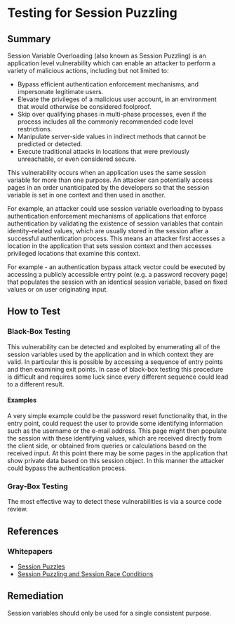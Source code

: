 # Testing for Session Puzzling

## Summary

Session Variable Overloading (also known as Session Puzzling) is an application level vulnerability which can enable an attacker to perform a variety of malicious actions, including but not limited to:

- Bypass efficient authentication enforcement mechanisms, and impersonate legitimate users.
- Elevate the privileges of a malicious user account, in an environment that would otherwise be considered foolproof.
- Skip over qualifying phases in multi-phase processes, even if the process includes all the commonly recommended code level restrictions.
- Manipulate server-side values in indirect methods that cannot be predicted or detected.
- Execute traditional attacks in locations that were previously unreachable, or even considered secure.

This vulnerability occurs when an application uses the same session variable for more than one purpose. An attacker can potentially access pages in an order unanticipated by the developers so that the session variable is set in one context and then used in another.

For example, an attacker could use session variable overloading to bypass authentication enforcement mechanisms of applications that enforce authentication by validating the existence of session variables that contain identity–related values, which are usually stored in the session after a successful authentication process. This means an attacker first accesses a location in the application that sets session context and then accesses privileged locations that examine this context.

For example - an authentication bypass attack vector could be executed by accessing a publicly accessible entry point (e.g. a password recovery page) that populates the session with an identical session variable, based on fixed values or on user originating input.

## How to Test

### Black-Box Testing

This vulnerability can be detected and exploited by enumerating all of the session variables used by the application and in which context they are valid. In particular this is possible by accessing a sequence of entry points and then examining exit points. In case of black-box testing this procedure is difficult and requires some luck since every different sequence could lead to a different result.

#### Examples

A very simple example could be the password reset functionality that, in the entry point, could request the user to provide some identifying information such as the username or the e-mail address. This page might then populate the session with these identifying values, which are received directly from the client side, or obtained from queries or calculations based on the received input. At this point there may be some pages in the application that show private data based on this session object. In this manner the attacker could bypass the authentication process.

### Gray-Box Testing

The most effective way to detect these vulnerabilities is via a source code review.

## References

### Whitepapers

- [Session Puzzles](https://storage.googleapis.com/google-code-archive-downloads/v2/code.google.com/puzzlemall/Session%20Puzzles%20-%20Indirect%20Application%20Attack%20Vectors%20-%20May%202011%20-%20Whitepaper.pdf)
- [Session Puzzling and Session Race Conditions](http://sectooladdict.blogspot.com/2011/09/session-puzzling-and-session-race.html)

## Remediation

Session variables should only be used for a single consistent purpose.
